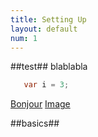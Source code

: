 ```yaml
---
title: Setting Up
layout: default
num: 1
---
```

##test##
blablabla

```java
   var i = 3;
```

[Bonjour](google.com)
[Image](http://media.melty.fr/google-journee-de-la-femme-image-438484-article-ajust_930.jpg)

##basics##